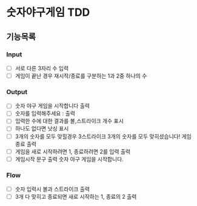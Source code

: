 # 숫자야구게임 TDD

## 기능목록

### Input

- [ ] 서로 다른 3자리 수 입력
- [ ] 게임이 끝난 경우 재시작/종료를 구분하는 1과 2중 하나의 수

### Output

- [ ] 숫자 야구 게임을 시작합니다 출력
- [ ] 숫자를 입력해주세요 : 출력
- [ ] 입력한 수에 대한 결과를 볼,스트라이크 개수 표시
- [ ] 하나도 없다면 낫싱 표시
- [ ] 3개의 숫자를 모두 맞힐경우 3스트라이크 3개의 숫자를 모두 맞히셨습니다! 게임 종료 출력
- [ ] 게임을 새로 시작하려면 1, 종료하려면 2를 입력 출력
- [ ] 게임시작 문구 출력 숫자 야구 게임을 시작합니다.

### Flow

- [ ] 숫자 입력시 볼과 스트라이크 출력
- [ ] 3개 다 맞히고 종료되면 새로 시작하는 1, 종료의 2 출력
